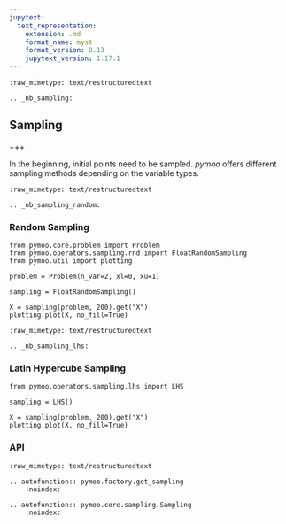 ```yaml
---
jupytext:
  text_representation:
    extension: .md
    format_name: myst
    format_version: 0.13
    jupytext_version: 1.17.1
---
```


```{raw-cell}
:raw_mimetype: text/restructuredtext

.. _nb_sampling:
```

## Sampling

+++

In the beginning, initial points need to be sampled. *pymoo* offers different sampling methods depending on the variable types.

```{raw-cell}
:raw_mimetype: text/restructuredtext

.. _nb_sampling_random:
```

### Random Sampling

```{code-cell} ipython3
from pymoo.core.problem import Problem
from pymoo.operators.sampling.rnd import FloatRandomSampling
from pymoo.util import plotting

problem = Problem(n_var=2, xl=0, xu=1)

sampling = FloatRandomSampling()

X = sampling(problem, 200).get("X")
plotting.plot(X, no_fill=True)
```

```{raw-cell}
:raw_mimetype: text/restructuredtext

.. _nb_sampling_lhs:
```

### Latin Hypercube Sampling

```{code-cell} ipython3
from pymoo.operators.sampling.lhs import LHS

sampling = LHS()

X = sampling(problem, 200).get("X")
plotting.plot(X, no_fill=True)
```

### API

```{raw-cell}
:raw_mimetype: text/restructuredtext

.. autofunction:: pymoo.factory.get_sampling
    :noindex:

.. autofunction:: pymoo.core.sampling.Sampling
    :noindex:
```

